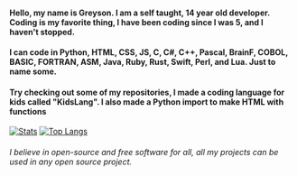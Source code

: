 #### Hello, my name is Greyson. I am a self taught, 14 year old developer. Coding is my favorite thing, I have been coding since I was 5, and I haven't stopped.
#### I can code in Python, HTML, CSS, JS, C, C#, C++, Pascal, BrainF, COBOL, BASIC, FORTRAN, ASM, Java, Ruby, Rust, Swift, Perl, and Lua. Just to name some.
#### Try checking out some of my repositories, I made a coding language for kids called "KidsLang". I also made a Python import to make HTML with functions
[![Stats](https://github-readme-stats.vercel.app/api?username=UperscuzziSchoolAcc&theme=synthwave)](https://github.com/anuraghazra/github-readme-stats)
[![Top Langs](https://github-readme-stats.vercel.app/api/top-langs/?username=anuraghazra&layout=compact)](https://github.com/anuraghazra/github-readme-stats)
###### I believe in open-source and free software for all, all my projects can be used in any open source project.

